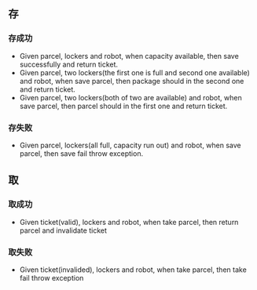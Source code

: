 ## 存

### 存成功

- Given parcel, lockers and robot, when capacity available, then save successfully and return ticket.
- Given parcel, two lockers(the first one is full and second one available) and robot, when save parcel, then package should in the second one and return ticket.
- Given parcel, two lockers(both of two are available) and robot, when save parcel, then parcel should in the first one and return ticket.

### 存失败

- Given parcel, lockers(all full, capacity run out) and  robot, when save parcel, then save fail throw exception. 

## 取

### 取成功

- Given ticket(valid), lockers and robot, when take parcel, then return parcel and invalidate ticket

### 取失败

- Given ticket(invalided), lockers and robot, when take parcel, then take fail throw exception